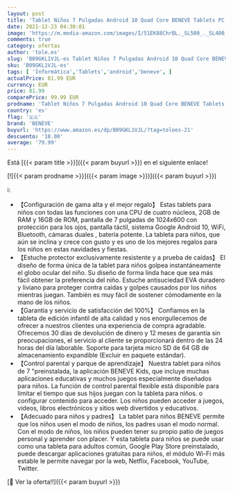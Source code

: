 ```yaml
---
layout: post
title: 'Tablet Niños 7 Pulgadas Android 10 Quad Core BENEVE Tablets PC para Niños WiFi Bluetooth 1024x600 Tablet Infantil 2GB 16GB Doble Cámara Kid-Proof Funda Tablet Niños Educativo  Azul '
date: 2021-12-23 04:30:01
image: 'https://m.media-amazon.com/images/I/51EK88ChrBL._SL500_._SL400_.jpg'
comments: true
category: ofertas
author: 'tole.es'
slug: 'B09GKL1VJL-es Tablet Niños 7 Pulgadas Android 10 Quad Core BENEVE...'
sku: 'B09GKL1VJL-es'
tags: [ 'Informática','Tablets','android','beneve', ]
actualPrice: 81.99 EUR
currency: EUR
price: 81.99
comparePrice: 99.99 EUR
prodname: 'Tablet Niños 7 Pulgadas Android 10 Quad Core BENEVE Tablets PC para Niños WiFi Bluetooth 1024x600 Tablet Infantil 2GB 16GB Doble Cámara Kid-Proof Funda Tablet Niños Educativo  Azul '
country: 'es'
flag: '🇪🇸'
brand: 'BENEVE'
buyurl: 'https://www.amazon.es/dp/B09GKL1VJL/?tag=tolees-21'
descuento: '18.00'
average: '79.99'
---
```


Está [{{< param title >}}]({{< param buyurl >}}) en el siguiente enlace!

[![{{< param prodname >}}]({{< param image >}})]({{< param buyurl >}})

ℹ️:

- 【Configuración de gama alta y el mejor regalo】 Estas tablets para niños con todas las funciones con una CPU de cuatro núcleos, 2GB de RAM y 16GB de ROM, pantalla de 7 pulgadas de 1024x600 con protección para los ojos, pantalla táctil, sistema Google Android 10, WiFi, Bluetooth, cámaras duales , batería potente. La tableta para niños, que aún se inclina y crece con gusto y es uno de los mejores regalos para los niños en estas navidades y fiestas.
- 【Estuche protector exclusivamente resistente y a prueba de caídas】 El diseño de forma única de la tablet para niños golpea instantáneamente el globo ocular del niño. Su diseño de forma linda hace que sea más fácil obtener la preferencia del niño. Estuche antisuciedad EVA duradero y liviano para proteger contra caídas y golpes causados por los niños mientras juegan. También es muy fácil de sostener cómodamente en la mano de los niños.
- 【Garantía y servicio de satisfacción del 100%】 Confiamos en la tableta de edición infantil de alta calidad y nos enorgullecemos de ofrecer a nuestros clientes una experiencia de compra agradable. Ofrecemos 30 días de devolución de dinero y 12 meses de garantía sin preocupaciones, el servicio al cliente se proporcionará dentro de las 24 horas del día laborable. Soporte para tarjeta micro SD de 64 GB de almacenamiento expandible (Excluir en paquete estándar).
- 【Control parental y parque de aprendizaje】 Nuestra tablet para niños de 7 "preinstalada, la aplicación BENEVE Kids, que incluye muchas aplicaciones educativas y muchos juegos especialmente diseñados para niños. La función de control parental flexible está disponible para limitar el tiempo que sus hijos juegan con la tableta para niños. o configurar contenido para acceder. Los niños pueden acceder a juegos, videos, libros electrónicos y sitios web divertidos y educativos.
- 【Adecuado para niños y padres】 La tablet para niños BENEVE permite que los niños usen el modo de niños, los padres usan el modo normal. Con el modo de niños, los niños pueden tener su propio patio de juegos personal y aprender con placer. Y esta tableta para niños se puede usar como una tableta para adultos común, Google Play Store preinstalado, puede descargar aplicaciones gratuitas para niños, el módulo Wi-Fi más estable le permite navegar por la web, Netflix, Facebook, YouTube, Twitter.

[🛒 Ver la oferta!!]({{< param buyurl >}})
